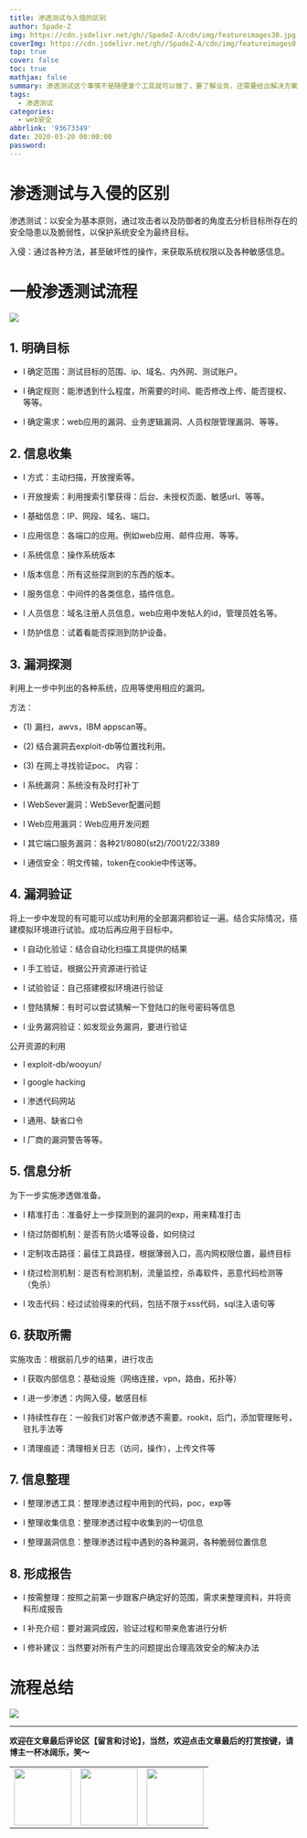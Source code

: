 ```yaml
---
title: 渗透测试与入侵的区别
author: Spade-Z
img: https://cdn.jsdelivr.net/gh//SpadeZ-A/cdn/img/featureimages30.jpg
coverImg: https://cdn.jsdelivr.net/gh//SpadeZ-A/cdn/img/featureimages0.jpg
top: true
cover: false
toc: true
mathjax: false
summary: 渗透测试这个事情不是随便拿个工具就可以做了，要了解业务，还需要给出解决方案
tags:
  - 渗透测试
categories:
  - web安全
abbrlink: '93673349'
date: 2020-03-20 00:00:00
password:
---
```


# 渗透测试与入侵的区别

渗透测试：以安全为基本原则，通过攻击者以及防御者的角度去分析目标所存在的安全隐患以及脆弱性，以保护系统安全为最终目标。

入侵：通过各种方法，甚至破坏性的操作，来获取系统权限以及各种敏感信息。

# 一般渗透测试流程

![](https://cdn.jsdelivr.net/gh//SpadeZ-A/cdn/img/bp1.0.jpg)

## 1. 明确目标

- l  确定范围：测试目标的范围、ip、域名、内外网、测试账户。

- l  确定规则：能渗透到什么程度，所需要的时间、能否修改上传、能否提权、等等。

- l  确定需求：web应用的漏洞、业务逻辑漏洞、人员权限管理漏洞、等等。

## 2. 信息收集

- l  方式：主动扫描，开放搜索等。

- l  开放搜索：利用搜索引擎获得：后台、未授权页面、敏感url、等等。

- l  基础信息：IP、网段、域名、端口。

- l  应用信息：各端口的应用。例如web应用、邮件应用、等等。

- l  系统信息：操作系统版本

- l  版本信息：所有这些探测到的东西的版本。

- l  服务信息：中间件的各类信息，插件信息。

- l  人员信息：域名注册人员信息，web应用中发帖人的id，管理员姓名等。

- l  防护信息：试着看能否探测到防护设备。

## 3. 漏洞探测

利用上一步中列出的各种系统，应用等使用相应的漏洞。

方法：

- (1)   漏扫，awvs，IBM appscan等。

- (2)   结合漏洞去exploit-db等位置找利用。

- (3)   在网上寻找验证poc。
内容：

- l  系统漏洞：系统没有及时打补丁

- l  WebSever漏洞：WebSever配置问题

- l  Web应用漏洞：Web应用开发问题

- l  其它端口服务漏洞：各种21/8080(st2)/7001/22/3389

- l  通信安全：明文传输，token在cookie中传送等。

## 4. 漏洞验证

将上一步中发现的有可能可以成功利用的全部漏洞都验证一遍。结合实际情况，搭建模拟环境进行试验。成功后再应用于目标中。

- l  自动化验证：结合自动化扫描工具提供的结果

- l  手工验证，根据公开资源进行验证

- l  试验验证：自己搭建模拟环境进行验证

- l  登陆猜解：有时可以尝试猜解一下登陆口的账号密码等信息

- l  业务漏洞验证：如发现业务漏洞，要进行验证

公开资源的利用

- l  exploit-db/wooyun/

- l  google hacking

- l  渗透代码网站

- l  通用、缺省口令

- l  厂商的漏洞警告等等。

## 5. 信息分析

为下一步实施渗透做准备。

- l  精准打击：准备好上一步探测到的漏洞的exp，用来精准打击

- l  绕过防御机制：是否有防火墙等设备，如何绕过

- l  定制攻击路径：最佳工具路径，根据薄弱入口，高内网权限位置，最终目标

- l  绕过检测机制：是否有检测机制，流量监控，杀毒软件，恶意代码检测等（免杀）

- l  攻击代码：经过试验得来的代码，包括不限于xss代码，sql注入语句等

## 6. 获取所需

实施攻击：根据前几步的结果，进行攻击

- l  获取内部信息：基础设施（网络连接，vpn，路由，拓扑等）

- l  进一步渗透：内网入侵，敏感目标

- l  持续性存在：一般我们对客户做渗透不需要。rookit，后门，添加管理账号，驻扎手法等

- l  清理痕迹：清理相关日志（访问，操作），上传文件等

## 7. 信息整理

- l  整理渗透工具：整理渗透过程中用到的代码，poc，exp等

- l  整理收集信息：整理渗透过程中收集到的一切信息

- l  整理漏洞信息：整理渗透过程中遇到的各种漏洞，各种脆弱位置信息

## 8. 形成报告

- l  按需整理：按照之前第一步跟客户确定好的范围，需求来整理资料，并将资料形成报告

- l  补充介绍：要对漏洞成因，验证过程和带来危害进行分析

- l  修补建议：当然要对所有产生的问题提出合理高效安全的解决办法

# 流程总结


![](https://cdn.jsdelivr.net/gh//SpadeZ-A/cdn/img/bp1.1.jpg)

---
**欢迎在文章最后评论区【留言和讨论】，当然，欢迎点击文章最后的打赏按键，请博主一杯冰阔乐，笑～**
<escape>
<table>
  <tr>
    <td><img width="100" src="https://cdn.jsdelivr.net/gh//SpadeZ-A/cdn/img/alipay.bmp" ></td>    <td><img width="100" src="https://cdn.jsdelivr.net/gh//SpadeZ-A/cdn/img/wechat.bmp" ></td>    <td><img width="100" src="https://cdn.jsdelivr.net/gh//SpadeZ-A/cdn/img/zan.png" ></td>   
  </tr>
</table>
</escape>
